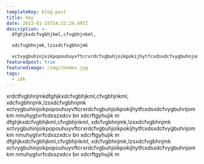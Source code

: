 ```yaml
---
templateKey: blog-post
title: hey
date: 2023-01-25T14:32:24.497Z
description: >-
  dfghjkxdcfvgbhjkml,cfvgbhjnkml,

  xdcfvgbhnjmk,lzsxdcfvgbhnjmk

  xctvygbuhinjoikpopouhuyvftcrxrdcfvgbuhjoikpokijhytfcxdsxdcfvygbuhnjomkm  nmuhygtvrfcdxszxdcv bn xdcrftgyhujik m 
featuredpost: true
featuredimage: /img/chemex.jpg
tags:
  - idk
---
```

x﻿rdctfvgbhnjmkdfghjkxdcfvgbhjkml,cfvgbhjnkml,
xdcfvgbhnjmk,lzsxdcfvgbhnjmk
xctvygbuhinjoikpopouhuyvftcrxrdcfvgbuhjoikpokijhytfcxdsxdcfvygbuhnjomkm  nmuhygtvrfcdxszxdcv bn xdcrftgyhujik m dfghjkxdcfvgbhjkml,cfvgbhjnkml,
xdcfvgbhnjmk,lzsxdcfvgbhnjmk
xctvygbuhinjoikpopouhuyvftcrxrdcfvgbuhjoikpokijhytfcxdsxdcfvygbuhnjomkm  nmuhygtvrfcdxszxdcv bn xdcrftgyhujik m dfghjkxdcfvgbhjkml,cfvgbhjnkml,
xdcfvgbhnjmk,lzsxdcfvgbhnjmk
xctvygbuhinjoikpopouhuyvftcrxrdcfvgbuhjoikpokijhytfcxdsxdcfvygbuhnjomkm  nmuhygtvrfcdxszxdcv bn xdcrftgyhujik m